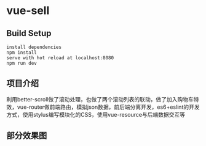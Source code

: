 # vue-sell

## Build Setup
    install dependencies
    npm install
    serve with hot reload at localhost:8080
    npm run dev
## 项目介绍
利用better-scroll做了滚动处理，也做了两个滚动列表的联动，做了加入购物车特效，vue-router做前端路由，模拟json数据，前后端分离开发，es6+eslint的开发方式，使用stylus编写模块化的CSS，使用vue-resource与后端数据交互等
## 部分效果图
![]()

